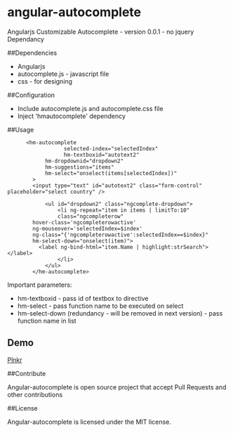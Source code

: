 angular-autocomplete
====================
Angularjs Customizable Autocomplete - version 0.0.1 - no jquery Dependancy

##Dependencies
* Angularjs
* autocomplete.js - javascript file
* css - for designing

##Configuration

* Include autocomplete.js and autocomplete.css file
* Inject 'hmautocomplete' dependency

##Usage

```
      <hm-autocomplete
			      selected-index="selectedIndex"
			      hm-textboxid="autotext2"
            hm-dropdownid="dropdown2"
            hm-suggestions="items"
            hm-select="onselect(items[selectedIndex])"
        >
        <input type="text" id="autotext2" class="form-control" placeholder="select country" />
        
			<ul id="dropdown2" class="ngcomplete-dropdown">
				<li ng-repeat="item in items | limitTo:10"
				class="ngcompleterow"
        hover-class='ngcompleterowactive'
        ng-mouseover='selectedIndex=$index'
        ng-class="{'ngcompleterowactive':selectedIndex==$index}"				    
        hm-select-down="onselect(item)">
          <label ng-bind-html="item.Name | highlight:strSearch"></label>
				</li>
			</ul>
		</hm-autocomplete>
```
Important parameters:
* hm-textboxid - pass id of textbox to directive
* hm-select - pass function name to be executed on select
* hm-select-down (redundancy - will be removed in next version) - pass function name in list 

## Demo

[Plnkr](http://embed.plnkr.co/CYcQgE5sbInTs76SU8An/)

##Contribute

Angular-autocomplete is open source project that accept Pull Requests and other contributions

##License

Angular-autocomplete is licensed under the MIT license.
